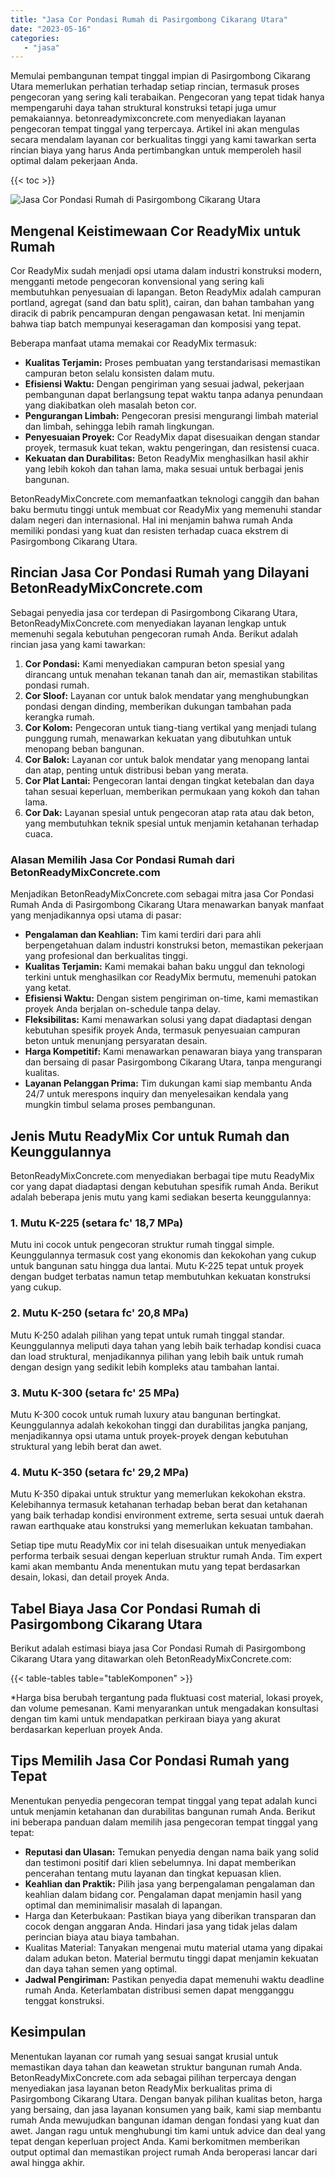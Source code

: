 ```yaml
---
title: "Jasa Cor Pondasi Rumah di Pasirgombong Cikarang Utara"
date: "2023-05-16"
categories: 
   - "jasa"
---
```


Memulai pembangunan tempat tinggal impian di Pasirgombong Cikarang Utara memerlukan perhatian terhadap setiap rincian, termasuk proses pengecoran yang sering kali terabaikan. Pengecoran yang tepat tidak hanya mempengaruhi daya tahan struktural konstruksi tetapi juga umur pemakaiannya. betonreadymixconcrete.com menyediakan layanan pengecoran tempat tinggal yang terpercaya. Artikel ini akan mengulas secara mendalam layanan cor berkualitas tinggi yang kami tawarkan serta rincian biaya yang harus Anda pertimbangkan untuk memperoleh hasil optimal dalam pekerjaan Anda.

{{< toc >}}

![Jasa Cor Pondasi Rumah di Pasirgombong Cikarang Utara](https://betoncor8.github.io/cor/harga-beton-readymix-concrete%20(9).png)

## Mengenal Keistimewaan Cor ReadyMix untuk Rumah

Cor ReadyMix sudah menjadi opsi utama dalam industri konstruksi modern, mengganti metode pengecoran konvensional yang sering kali membutuhkan penyesuaian di lapangan. Beton ReadyMix adalah campuran portland, agregat (sand dan batu split), cairan, dan bahan tambahan yang diracik di pabrik pencampuran dengan pengawasan ketat. Ini menjamin bahwa tiap batch mempunyai keseragaman dan komposisi yang tepat.

Beberapa manfaat utama memakai cor ReadyMix termasuk:

- **Kualitas Terjamin:** Proses pembuatan yang terstandarisasi memastikan campuran beton selalu konsisten dalam mutu.
- **Efisiensi Waktu:** Dengan pengiriman yang sesuai jadwal, pekerjaan pembangunan dapat berlangsung tepat waktu tanpa adanya penundaan yang diakibatkan oleh masalah beton cor.
- **Pengurangan Limbah:** Pengecoran presisi mengurangi limbah material dan limbah, sehingga lebih ramah lingkungan.
- **Penyesuaian Proyek:** Cor ReadyMix dapat disesuaikan dengan standar proyek, termasuk kuat tekan, waktu pengeringan, dan resistensi cuaca.
- **Kekuatan dan Durabilitas:** Beton ReadyMix menghasilkan hasil akhir yang lebih kokoh dan tahan lama, maka sesuai untuk berbagai jenis bangunan.

BetonReadyMixConcrete.com memanfaatkan teknologi canggih dan bahan baku bermutu tinggi untuk membuat cor ReadyMix yang memenuhi standar dalam negeri dan internasional. Hal ini menjamin bahwa rumah Anda memiliki pondasi yang kuat dan resisten terhadap cuaca ekstrem di Pasirgombong Cikarang Utara.

## Rincian Jasa Cor Pondasi Rumah yang Dilayani BetonReadyMixConcrete.com

Sebagai penyedia jasa cor terdepan di Pasirgombong Cikarang Utara, BetonReadyMixConcrete.com menyediakan layanan lengkap untuk memenuhi segala kebutuhan pengecoran rumah Anda. Berikut adalah rincian jasa yang kami tawarkan:

1. **Cor Pondasi:** Kami menyediakan campuran beton spesial yang dirancang untuk menahan tekanan tanah dan air, memastikan stabilitas pondasi rumah.
2. **Cor Sloof:** Layanan cor untuk balok mendatar yang menghubungkan pondasi dengan dinding, memberikan dukungan tambahan pada kerangka rumah.
3. **Cor Kolom:** Pengecoran untuk tiang-tiang vertikal yang menjadi tulang punggung rumah, menawarkan kekuatan yang dibutuhkan untuk menopang beban bangunan.
4. **Cor Balok:** Layanan cor untuk balok mendatar yang menopang lantai dan atap, penting untuk distribusi beban yang merata.
5. **Cor Plat Lantai:** Pengecoran lantai dengan tingkat ketebalan dan daya tahan sesuai keperluan, memberikan permukaan yang kokoh dan tahan lama.
6. **Cor Dak:** Layanan spesial untuk pengecoran atap rata atau dak beton, yang membutuhkan teknik spesial untuk menjamin ketahanan terhadap cuaca.

### Alasan Memilih Jasa Cor Pondasi Rumah dari BetonReadyMixConcrete.com

Menjadikan BetonReadyMixConcrete.com sebagai mitra jasa Cor Pondasi Rumah Anda di Pasirgombong Cikarang Utara menawarkan banyak manfaat yang menjadikannya opsi utama di pasar:

- **Pengalaman dan Keahlian:** Tim kami terdiri dari para ahli berpengetahuan dalam industri konstruksi beton, memastikan pekerjaan yang profesional dan berkualitas tinggi.
- **Kualitas Terjamin:** Kami memakai bahan baku unggul dan teknologi terkini untuk menghasilkan cor ReadyMix bermutu, memenuhi patokan yang ketat.
- **Efisiensi Waktu:** Dengan sistem pengiriman on-time, kami memastikan proyek Anda berjalan on-schedule tanpa delay.
- **Fleksibilitas:** Kami menawarkan solusi yang dapat diadaptasi dengan kebutuhan spesifik proyek Anda, termasuk penyesuaian campuran beton untuk menunjang persyaratan desain.
- **Harga Kompetitif:** Kami menawarkan penawaran biaya yang transparan dan bersaing di pasar Pasirgombong Cikarang Utara, tanpa mengurangi kualitas.
- **Layanan Pelanggan Prima:** Tim dukungan kami siap membantu Anda 24/7 untuk merespons inquiry dan menyelesaikan kendala yang mungkin timbul selama proses pembangunan.

## Jenis Mutu ReadyMix Cor untuk Rumah dan Keunggulannya

BetonReadyMixConcrete.com menyediakan berbagai tipe mutu ReadyMix cor yang dapat diadaptasi dengan kebutuhan spesifik rumah Anda. Berikut adalah beberapa jenis mutu yang kami sediakan beserta keunggulannya:

### 1\. Mutu K-225 (setara fc' 18,7 MPa)

Mutu ini cocok untuk pengecoran struktur rumah tinggal simple. Keunggulannya termasuk cost yang ekonomis dan kekokohan yang cukup untuk bangunan satu hingga dua lantai. Mutu K-225 tepat untuk proyek dengan budget terbatas namun tetap membutuhkan kekuatan konstruksi yang cukup.

### 2\. Mutu K-250 (setara fc' 20,8 MPa)

Mutu K-250 adalah pilihan yang tepat untuk rumah tinggal standar. Keunggulannya meliputi daya tahan yang lebih baik terhadap kondisi cuaca dan load struktural, menjadikannya pilihan yang lebih baik untuk rumah dengan design yang sedikit lebih kompleks atau tambahan lantai.

### 3\. Mutu K-300 (setara fc' 25 MPa)

Mutu K-300 cocok untuk rumah luxury atau bangunan bertingkat. Keunggulannya adalah kekokohan tinggi dan durabilitas jangka panjang, menjadikannya opsi utama untuk proyek-proyek dengan kebutuhan struktural yang lebih berat dan awet.

### 4\. Mutu K-350 (setara fc' 29,2 MPa)

Mutu K-350 dipakai untuk struktur yang memerlukan kekokohan ekstra. Kelebihannya termasuk ketahanan terhadap beban berat dan ketahanan yang baik terhadap kondisi environment extreme, serta sesuai untuk daerah rawan earthquake atau konstruksi yang memerlukan kekuatan tambahan.

Setiap tipe mutu ReadyMix cor ini telah disesuaikan untuk menyediakan performa terbaik sesuai dengan keperluan struktur rumah Anda. Tim expert kami akan membantu Anda menentukan mutu yang tepat berdasarkan desain, lokasi, dan detail proyek Anda.

## Tabel Biaya Jasa Cor Pondasi Rumah di Pasirgombong Cikarang Utara

Berikut adalah estimasi biaya jasa Cor Pondasi Rumah di Pasirgombong Cikarang Utara yang ditawarkan oleh BetonReadyMixConcrete.com:

{{< table-tables table="tableKomponen" >}}

\*Harga bisa berubah tergantung pada fluktuasi cost material, lokasi proyek, dan volume pemesanan. Kami menyarankan untuk mengadakan konsultasi dengan tim kami untuk mendapatkan perkiraan biaya yang akurat berdasarkan keperluan proyek Anda.

## Tips Memilih Jasa Cor Pondasi Rumah yang Tepat

Menentukan penyedia pengecoran tempat tinggal yang tepat adalah kunci untuk menjamin ketahanan dan durabilitas bangunan rumah Anda. Berikut ini beberapa panduan dalam memilih jasa pengecoran tempat tinggal yang tepat:

- **Reputasi dan Ulasan:** Temukan penyedia dengan nama baik yang solid dan testimoni positif dari klien sebelumnya. Ini dapat memberikan pencerahan tentang mutu layanan dan tingkat kepuasan klien.
- **Keahlian dan Praktik:** Pilih jasa yang berpengalaman pengalaman dan keahlian dalam bidang cor. Pengalaman dapat menjamin hasil yang optimal dan meminimalisir masalah di lapangan.
- Harga dan Keterbukaan: Pastikan biaya yang diberikan transparan dan cocok dengan anggaran Anda. Hindari jasa yang tidak jelas dalam perincian biaya atau biaya tambahan.
- Kualitas Material: Tanyakan mengenai mutu material utama yang dipakai dalam adukan beton. Material bermutu tinggi dapat menjamin kekuatan dan daya tahan semen yang optimal.
- **Jadwal Pengiriman:** Pastikan penyedia dapat memenuhi waktu deadline rumah Anda. Keterlambatan distribusi semen dapat mengganggu tenggat konstruksi.

## Kesimpulan

Menentukan layanan cor rumah yang sesuai sangat krusial untuk memastikan daya tahan dan keawetan struktur bangunan rumah Anda. BetonReadyMixConcrete.com ada sebagai pilihan terpercaya dengan menyediakan jasa layanan beton ReadyMix berkualitas prima di Pasirgombong Cikarang Utara. Dengan banyak pilihan kualitas beton, harga yang bersaing, dan jasa layanan konsumen yang baik, kami siap membantu rumah Anda mewujudkan bangunan idaman dengan fondasi yang kuat dan awet. Jangan ragu untuk menghubungi tim kami untuk advice dan deal yang tepat dengan keperluan project Anda. Kami berkomitmen memberikan output optimal dan memastikan project rumah Anda beroperasi lancar dari awal hingga akhir.
